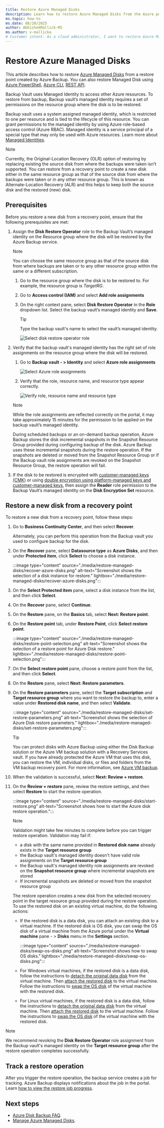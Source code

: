 ```yaml
---
title: Restore Azure Managed Disks
description: Learn how to restore Azure Managed Disks from the Azure portal.
ms.topic: how-to
ms.date: 08/20/2025
author: AbhishekMallick-MS
ms.author: v-mallicka
# Customer intent: As a cloud administrator, I want to restore Azure Managed Disks using recovery points, so that I can recover lost or corrupted data while maintaining the integrity of the original disk.
---
```


# Restore Azure Managed Disks

This article describes how to restore [Azure Managed Disks](/azure/virtual-machines/managed-disks-overview) from a restore point created by Azure Backup. You can also restore Managed Disk using [Azure PowerShell](restore-managed-disks-ps.md), [Azure CLI](restore-managed-disks-cli.md), [REST API](backup-azure-dataprotection-use-rest-api-restore-disks.md).

Backup Vault uses Managed Identity to access other Azure resources. To restore from backup, Backup vault’s managed identity requires a set of permissions on the resource group where the disk is to be restored.

Backup vault uses a system assigned managed identity, which is restricted to one per resource and is tied to the lifecycle of this resource. You can grant permissions to the managed identity by using Azure role-based access control (Azure RBAC). Managed identity is a service principal of a special type that may only be used with Azure resources. Learn more about [Managed Identities](../active-directory/managed-identities-azure-resources/overview.md).


>[!Note]
>Currently, the Original-Location Recovery (OLR) option of restoring by replacing existing the source disk from where the backups were taken isn't supported. You can restore from a recovery point to create a new disk either in the same resource group as that of the source disk from where the backups were taken or in any other resource group. This is known as Alternate-Location Recovery (ALR) and this helps to keep both the source disk and the restored (new) disk.

## Prerequisites

Before you restore a new disk from a recovery point, ensure that the following prerequisites are met:





1. Assign the **Disk Restore Operator** role to the Backup Vault’s managed identity on the Resource group where the disk will be restored by the Azure Backup service.

    >[!NOTE]
    > You can choose the same resource group as that of the source disk from where backups are taken or to any other resource group within the same or a different subscription.

    1. Go to the resource group where the disk is to be restored to. For example, the resource group is *TargetRG*.

    1. Go to **Access control (IAM)** and select **Add role assignments**

    1. On the right context pane, select **Disk Restore Operator** in the **Role** dropdown list. Select the backup vault’s managed identity and **Save**.

        >[!TIP]
        >Type the backup vault's name to select the vault’s managed identity.

        ![Select disk restore operator role](./media/restore-managed-disks/disk-restore-operator-role.png)

1. Verify that the backup vault's managed identity has the right set of role assignments on the resource group where the disk will be restored.

    1. Go to **Backup vault - > Identity** and select **Azure role assignments**

        ![Select Azure role assignments](./media/restore-managed-disks/azure-role-assignments.png)

    1. Verify that the role, resource name, and resource type appear correctly.

        ![Verify role, resource name and resource type](./media/restore-managed-disks/verify-role.png)

    >[!NOTE]
    >While the role assignments are reflected correctly on the portal, it may take approximately 15 minutes for the permission to be applied on the backup vault’s managed identity.
    >
    >During scheduled backups or an on-demand backup operation, Azure Backup stores the disk incremental snapshots in the Snapshot Resource Group provided during configuring backup of the disk. Azure Backup uses these incremental snapshots during the restore operation. If the snapshots are deleted or moved from the Snapshot Resource Group or if the Backup vault role assignments are revoked on the Snapshot Resource Group, the restore operation will fail.

1. If the disk to be restored is encrypted with [customer-managed keys (CMK)](/azure/virtual-machines/disks-enable-customer-managed-keys-portal) or using [double encryption using platform-managed keys and customer-managed keys](/azure/virtual-machines/disks-enable-double-encryption-at-rest-portal), then assign the **Reader** role permission to the Backup Vault’s managed identity on the **Disk Encryption Set** resource.









## Restore a new disk from a recovery point

To restore a new disk from a recovery point, follow these steps:

1. Go to **Business Continuity Center**, and then select **Recover**.

    Alternately, you can perform this operation from the Backup vault you used to configure backup for the disk.

1. On the **Recover** pane, select  **Datasource type** as **Azure Disks**, and then under **Protected item**, click **Select** to choose a disk instance.

   :::image type="content" source="./media/restore-managed-disks/recover-azure-disks.png" alt-text="Screenshot shows the selection of a disk instance for restore." lightbox="./media/restore-managed-disks/recover-azure-disks.png":::

1. On the **Select Protected item** pane, select a disk instance from the list, and then click **Select**.

1. On the **Recover** pane, select  **Continue**.

1. On the **Restore** pane, on the **Basics** tab, select **Next: Restore point**.

1. On the **Restore point** tab, under **Restore Point**, click **Select restore point**.

   :::image type="content" source="./media/restore-managed-disks/restore-point-selection.png" alt-text="Screenshot shows the selection of a restore point for Azure Disk restore." lightbox="./media/restore-managed-disks/restore-point-selection.png":::

1. On the **Select restore point** pane,  choose a restore point from the list, and then click **Select**.

1. On the **Restore** pane, select **Next: Restore parameters**.

1. On the **Restore parameters** pane, select the **Target subscription** and **Target resource group** where you want to restore the backup to, enter a value under **Restored disk name**, and then select **Validate**.

   :::image type="content" source="./media/restore-managed-disks/set-restore-parameters.png" alt-text="Screenshot shows the selection of Azure Disk restore parameters." lightbox="./media/restore-managed-disks/set-restore-parameters.png":::

    >[!TIP]
    >You can protect disks with Azure Backup using either the Disk Backup solution or the Azure VM backup solution with a Recovery Services vault. If you have already protected the Azure VM that uses this disk, you can restore the VM, individual disks, or files and folders from the VM backup recovery point. For more information, see [Azure VM backup](./about-azure-vm-restore.md).

1. When the validation is successful, select **Next: Review + restore**.

1. On the **Review + restore** pane, review the restore settings, and then select **Restore** to start the restore operation.

   :::image type="content" source="./media/restore-managed-disks/start-restore.png" alt-text="Screenshot shows how to start the Azure disk restore operation.":::

   >[!NOTE]
   > Validation might take few minutes to complete before you can trigger restore operation. Validation may fail if:
   >
   > - a disk with the same name  provided in **Restored disk name** already exists in the **Target resource group**
   > - the Backup vault's managed identity doesn't have valid role assignments on the **Target resource group**
   > - the Backup vault's managed identity role assignments are revoked on the **Snapshot resource group** where incremental snapshots are stored
   > - If incremental snapshots are deleted or moved from the snapshot resource group

   The restore operation creates a new disk from the selected recovery point in the target resource group provided during the restore operation. To use the restored disk on an existing virtual machine, do the following actions:

   - If the restored disk is a data disk, you can attach an existing disk to a virtual machine. If the restored disk is OS disk, you can swap the OS disk of a virtual machine from the Azure portal under the **Virtual machine** pane - > **Disks** menu in the **Settings** section.

     :::image type="content" source="./media/restore-managed-disks/swap-os-disks.png" alt-text="Screenshot shows how to swap OS disks." lightbox="./media/restore-managed-disks/swap-os-disks.png":::

   - For Windows virtual machines, if the restored disk is a data disk, follow the instructions to [detach the original data disk](/azure/virtual-machines/windows/detach-disk#detach-a-data-disk-using-the-portal) from the virtual machine. Then [attach the restored disk](/azure/virtual-machines/windows/attach-managed-disk-portal) to the virtual machine. Follow the instructions to [swap the OS disk](/azure/virtual-machines/windows/os-disk-swap) of the virtual machine with the restored disk.

   - For Linux virtual machines, if the restored disk is a data disk, follow the instructions to [detach the original data disk](/azure/virtual-machines/linux/detach-disk#detach-a-data-disk-using-the-portal) from the virtual machine. Then [attach the restored disk](/azure/virtual-machines/linux/attach-disk-portal#attach-an-existing-disk) to the virtual machine. Follow the instructions to [swap the OS disk](/azure/virtual-machines/linux/os-disk-swap) of  the virtual machine with the restored disk.

>[!Note]
>We recommend revoking the **Disk Restore Operator** role assignment from the Backup vault's managed identity on the **Target resource group** after the restore operation completes successfully.

## Track a restore operation

After you trigger the restore operation, the backup service creates a job for tracking. Azure Backup displays notifications about the job in the portal. Learn [how to view the restore job progress](manage-azure-managed-disks.md#monitor-a-restore-operation).

## Next steps

- [Azure Disk Backup FAQ](disk-backup-faq.yml).
- [Manage Azure Managed Disks](manage-azure-managed-disks.md).